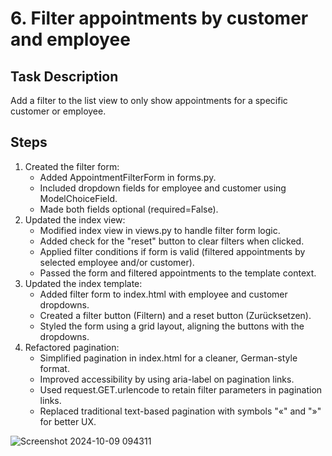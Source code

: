 # 6. Filter appointments by customer and employee

## Task Description

Add a filter to the list view to only show appointments for a specific customer or employee.

## Steps

1. Created the filter form:
   - Added AppointmentFilterForm in forms.py.
   - Included dropdown fields for employee and customer using ModelChoiceField.
   - Made both fields optional (required=False).
2. Updated the index view:
   - Modified index view in views.py to handle filter form logic.
   - Added check for the "reset" button to clear filters when clicked.
   - Applied filter conditions if form is valid (filtered appointments by selected employee and/or customer).
   - Passed the form and filtered appointments to the template context.
3. Updated the index template:
   - Added filter form to index.html with employee and customer dropdowns.
   - Created a filter button (Filtern) and a reset button (Zurücksetzen).
   - Styled the form using a grid layout, aligning the buttons with the dropdowns.
4. Refactored pagination:
   - Simplified pagination in index.html for a cleaner, German-style format.
   - Improved accessibility by using aria-label on pagination links.
   - Used request.GET.urlencode to retain filter parameters in pagination links.
   - Replaced traditional text-based pagination with symbols "«" and "»" for better UX.
     
![Screenshot 2024-10-09 094311](https://github.com/user-attachments/assets/078f6f4f-26e9-4229-a15c-b3e28e40bd39)
